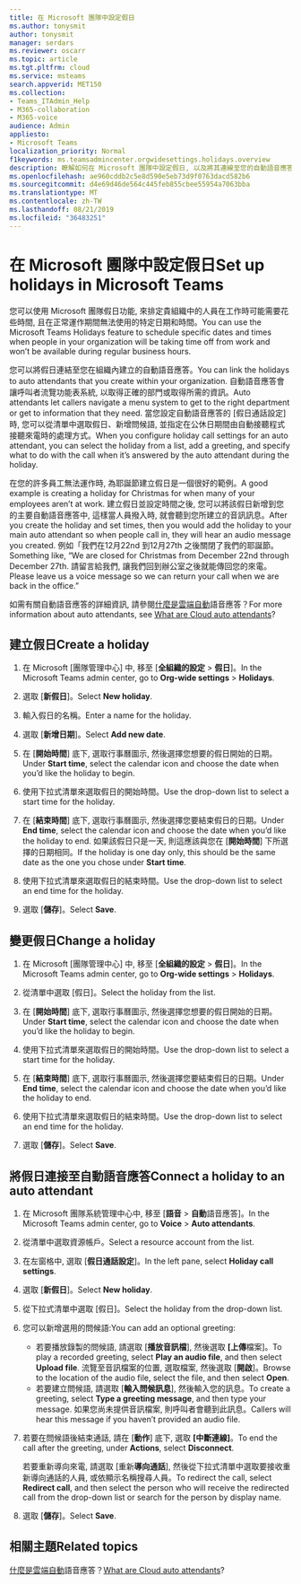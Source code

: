 ```yaml
---
title: 在 Microsoft 團隊中設定假日
ms.author: tonysmit
author: tonysmit
manager: serdars
ms.reviewer: oscarr
ms.topic: article
ms.tgt.pltfrm: cloud
ms.service: msteams
search.appverid: MET150
ms.collection:
- Teams_ITAdmin_Help
- M365-collaboration
- M365-voice
audience: Admin
appliesto:
- Microsoft Teams
localization_priority: Normal
f1keywords: ms.teamsadmincenter.orgwidesettings.holidays.overview
description: 瞭解如何在 Microsoft 團隊中設定假日, 以及將其連線至您的自動語音應答。
ms.openlocfilehash: ae960cddb2c5e8d590e5eb73d9f0763dacd582b6
ms.sourcegitcommit: d4e69d46de564c445feb855cbee55954a7063bba
ms.translationtype: MT
ms.contentlocale: zh-TW
ms.lasthandoff: 08/21/2019
ms.locfileid: "36483251"
---
```

# <a name="set-up-holidays-in-microsoft-teams"></a><span data-ttu-id="7728d-103">在 Microsoft 團隊中設定假日</span><span class="sxs-lookup"><span data-stu-id="7728d-103">Set up holidays in Microsoft Teams</span></span>

<span data-ttu-id="7728d-104">您可以使用 Microsoft 團隊假日功能, 來排定貴組織中的人員在工作時可能需要花些時間, 且在正常運作期間無法使用的特定日期和時間。</span><span class="sxs-lookup"><span data-stu-id="7728d-104">You can use the Microsoft Teams Holidays feature to schedule specific dates and times when people in your organization will be taking time off from work and won’t be available during regular business hours.</span></span> 

<span data-ttu-id="7728d-105">您可以將假日連結至您在組織內建立的自動語音應答。</span><span class="sxs-lookup"><span data-stu-id="7728d-105">You can link the holidays to auto attendants that you create within your organization.</span></span> <span data-ttu-id="7728d-106">自動語音應答會讓呼叫者流覽功能表系統, 以取得正確的部門或取得所需的資訊。</span><span class="sxs-lookup"><span data-stu-id="7728d-106">Auto attendants let callers navigate a menu system to get to the right department or get to information that they need.</span></span> <span data-ttu-id="7728d-107">當您設定自動語音應答的 [假日通話設定] 時, 您可以從清單中選取假日、新增問候語, 並指定在公休日期間由自動接聽程式接聽來電時的處理方式。</span><span class="sxs-lookup"><span data-stu-id="7728d-107">When you configure holiday call settings for an auto attendant, you can select the holiday from a list, add a greeting, and specify what to do with the call when it’s answered by the auto attendant during the holiday.</span></span>

<span data-ttu-id="7728d-108">在您的許多員工無法運作時, 為耶誕節建立假日是一個很好的範例。</span><span class="sxs-lookup"><span data-stu-id="7728d-108">A good example is creating a holiday for Christmas for when many of your employees aren’t at work.</span></span> <span data-ttu-id="7728d-109">建立假日並設定時間之後, 您可以將該假日新增到您的主要自動語音應答中, 這樣當人員撥入時, 就會聽到您所建立的音訊訊息。</span><span class="sxs-lookup"><span data-stu-id="7728d-109">After you create the holiday and set times, then you would add the holiday to your main auto attendant so when people call in, they will hear an audio message you created.</span></span> <span data-ttu-id="7728d-110">例如「我們在12月22nd 到12月27th 之後關閉了我們的耶誕節。</span><span class="sxs-lookup"><span data-stu-id="7728d-110">Something like, “We are closed for Christmas from December 22nd through December 27th.</span></span> <span data-ttu-id="7728d-111">請留言給我們, 讓我們回到辦公室之後就能傳回您的來電。</span><span class="sxs-lookup"><span data-stu-id="7728d-111">Please leave us a voice message so we can return your call when we are back in the office.”</span></span>

<span data-ttu-id="7728d-112">如需有關自動語音應答的詳細資訊, 請參閱[什麼是雲端自動](what-are-phone-system-auto-attendants.md)語音應答？</span><span class="sxs-lookup"><span data-stu-id="7728d-112">For more information about auto attendants, see [What are Cloud auto attendants](what-are-phone-system-auto-attendants.md)?</span></span>  

## <a name="create-a-holiday"></a><span data-ttu-id="7728d-113">建立假日</span><span class="sxs-lookup"><span data-stu-id="7728d-113">Create a holiday</span></span>

1. <span data-ttu-id="7728d-114">在 Microsoft [團隊管理中心] 中, 移至 [**全組織的設定** > **假日**]。</span><span class="sxs-lookup"><span data-stu-id="7728d-114">In the Microsoft Teams admin center, go to **Org-wide settings** > **Holidays**.</span></span>

2. <span data-ttu-id="7728d-115">選取 [**新假日**]。</span><span class="sxs-lookup"><span data-stu-id="7728d-115">Select **New holiday**.</span></span>

3. <span data-ttu-id="7728d-116">輸入假日的名稱。</span><span class="sxs-lookup"><span data-stu-id="7728d-116">Enter a name for the holiday.</span></span>

4. <span data-ttu-id="7728d-117">選取 [**新增日期**]。</span><span class="sxs-lookup"><span data-stu-id="7728d-117">Select **Add new date**.</span></span>

5. <span data-ttu-id="7728d-118">在 [**開始時間**] 底下, 選取行事曆圖示, 然後選擇您想要的假日開始的日期。</span><span class="sxs-lookup"><span data-stu-id="7728d-118">Under **Start time**, select the calendar icon and choose the date when you’d like the holiday to begin.</span></span>

6. <span data-ttu-id="7728d-119">使用下拉式清單來選取假日的開始時間。</span><span class="sxs-lookup"><span data-stu-id="7728d-119">Use the drop-down list to select a start time for the holiday.</span></span>

7. <span data-ttu-id="7728d-120">在 [**結束時間**] 底下, 選取行事曆圖示, 然後選擇您要結束假日的日期。</span><span class="sxs-lookup"><span data-stu-id="7728d-120">Under **End time**, select the calendar icon and choose the date when you’d like the holiday to end.</span></span> <span data-ttu-id="7728d-121">如果該假日只是一天, 則這應該與您在 [**開始時間**] 下所選擇的日期相同。</span><span class="sxs-lookup"><span data-stu-id="7728d-121">If the holiday is one day only, this should be the same date as the one you chose under **Start time**.</span></span>

8. <span data-ttu-id="7728d-122">使用下拉式清單來選取假日的結束時間。</span><span class="sxs-lookup"><span data-stu-id="7728d-122">Use the drop-down list to select an end time for the holiday.</span></span>

9. <span data-ttu-id="7728d-123">選取 [**儲存**]。</span><span class="sxs-lookup"><span data-stu-id="7728d-123">Select **Save**.</span></span>

## <a name="change-a-holiday"></a><span data-ttu-id="7728d-124">變更假日</span><span class="sxs-lookup"><span data-stu-id="7728d-124">Change a holiday</span></span>

1. <span data-ttu-id="7728d-125">在 Microsoft [團隊管理中心] 中, 移至 [**全組織的設定** > **假日**]。</span><span class="sxs-lookup"><span data-stu-id="7728d-125">In the Microsoft Teams admin center, go to **Org-wide settings** > **Holidays**.</span></span>

2. <span data-ttu-id="7728d-126">從清單中選取 [假日]。</span><span class="sxs-lookup"><span data-stu-id="7728d-126">Select the holiday from the list.</span></span>

3. <span data-ttu-id="7728d-127">在 [**開始時間**] 底下, 選取行事曆圖示, 然後選擇您想要的假日開始的日期。</span><span class="sxs-lookup"><span data-stu-id="7728d-127">Under **Start time**, select the calendar icon and choose the date when you’d like the holiday to begin.</span></span>

4. <span data-ttu-id="7728d-128">使用下拉式清單來選取假日的開始時間。</span><span class="sxs-lookup"><span data-stu-id="7728d-128">Use the drop-down list to select a start time for the holiday.</span></span>

5. <span data-ttu-id="7728d-129">在 [**結束時間**] 底下, 選取行事曆圖示, 然後選擇您要結束假日的日期。</span><span class="sxs-lookup"><span data-stu-id="7728d-129">Under **End time**, select the calendar icon and choose the date when you’d like the holiday to end.</span></span> 

6. <span data-ttu-id="7728d-130">使用下拉式清單來選取假日的結束時間。</span><span class="sxs-lookup"><span data-stu-id="7728d-130">Use the drop-down list to select an end time for the holiday.</span></span>

7. <span data-ttu-id="7728d-131">選取 [**儲存**]。</span><span class="sxs-lookup"><span data-stu-id="7728d-131">Select **Save**.</span></span>

## <a name="connect-a-holiday-to-an-auto-attendant"></a><span data-ttu-id="7728d-132">將假日連接至自動語音應答</span><span class="sxs-lookup"><span data-stu-id="7728d-132">Connect a holiday to an auto attendant</span></span>

1. <span data-ttu-id="7728d-133">在 Microsoft 團隊系統管理中心中, 移至 [**語音** > **自動**語音應答]。</span><span class="sxs-lookup"><span data-stu-id="7728d-133">In the Microsoft Teams admin center, go to **Voice** > **Auto attendants**.</span></span>
2. <span data-ttu-id="7728d-134">從清單中選取資源帳戶。</span><span class="sxs-lookup"><span data-stu-id="7728d-134">Select a resource account from the list.</span></span>
3. <span data-ttu-id="7728d-135">在左窗格中, 選取 [**假日通話設定**]。</span><span class="sxs-lookup"><span data-stu-id="7728d-135">In the left pane, select **Holiday call settings**.</span></span>
4. <span data-ttu-id="7728d-136">選取 [**新假日**]。</span><span class="sxs-lookup"><span data-stu-id="7728d-136">Select **New holiday**.</span></span>
5. <span data-ttu-id="7728d-137">從下拉式清單中選取 [假日]。</span><span class="sxs-lookup"><span data-stu-id="7728d-137">Select the holiday from the drop-down list.</span></span>
6. <span data-ttu-id="7728d-138">您可以新增選用的問候語:</span><span class="sxs-lookup"><span data-stu-id="7728d-138">You can add an optional greeting:</span></span>
    - <span data-ttu-id="7728d-139">若要播放錄製的問候語, 請選取 [**播放音訊檔**], 然後選取 **[上傳**檔案]。</span><span class="sxs-lookup"><span data-stu-id="7728d-139">To play a recorded greeting, select **Play an audio file**, and then select **Upload file**.</span></span> <span data-ttu-id="7728d-140">流覽至音訊檔案的位置, 選取檔案, 然後選取 [**開啟**]。</span><span class="sxs-lookup"><span data-stu-id="7728d-140">Browse to the location of the audio file, select the file, and then select **Open**.</span></span>
    - <span data-ttu-id="7728d-141">若要建立問候語, 請選取 [**輸入問候訊息**], 然後輸入您的訊息。</span><span class="sxs-lookup"><span data-stu-id="7728d-141">To create a greeting, select **Type a greeting message**, and then type your message.</span></span> <span data-ttu-id="7728d-142">如果您尚未提供音訊檔案, 則呼叫者會聽到此訊息。</span><span class="sxs-lookup"><span data-stu-id="7728d-142">Callers will hear this message if you haven’t provided an audio file.</span></span>
7. <span data-ttu-id="7728d-143">若要在問候語後結束通話, 請在 [**動作**] 底下, 選取 **[中斷連線]**。</span><span class="sxs-lookup"><span data-stu-id="7728d-143">To end the call after the greeting, under **Actions**, select **Disconnect**.</span></span> 

    <span data-ttu-id="7728d-144">若要重新導向來電, 請選取 [重新**導向通話**], 然後從下拉式清單中選取要接收重新導向通話的人員, 或依顯示名稱搜尋人員。</span><span class="sxs-lookup"><span data-stu-id="7728d-144">To redirect the call, select **Redirect call**, and then select the person who will receive the redirected call from the drop-down list or search for the person by display name.</span></span>
8. <span data-ttu-id="7728d-145">選取 [**儲存**]。</span><span class="sxs-lookup"><span data-stu-id="7728d-145">Select **Save**.</span></span>

## <a name="related-topics"></a><span data-ttu-id="7728d-146">相關主題</span><span class="sxs-lookup"><span data-stu-id="7728d-146">Related topics</span></span>

<span data-ttu-id="7728d-147">[什麼是雲端自動](what-are-phone-system-auto-attendants.md)語音應答？</span><span class="sxs-lookup"><span data-stu-id="7728d-147">[What are Cloud auto attendants](what-are-phone-system-auto-attendants.md)?</span></span>